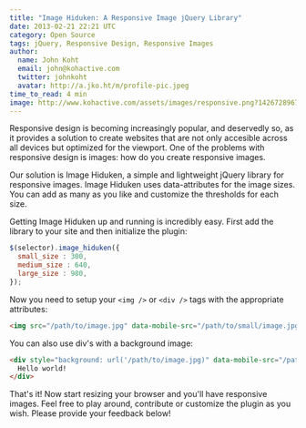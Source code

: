 ```yaml
---
title: "Image Hiduken: A Responsive Image jQuery Library"
date: 2013-02-21 22:21 UTC
category: Open Source
tags: jQuery, Responsive Design, Responsive Images
author:
  name: John Koht
  email: john@kohactive.com
  twitter: johnkoht
  avatar: http://a.jko.ht/m/profile-pic.jpeg
time_to_read: 4 min
image: http://www.kohactive.com/assets/images/responsive.png?1426728967
---
```


Responsive design is becoming increasingly popular, and deservedly so, as it provides a solution to create websites that are not only accesible across all devices but optimized for the viewport. One of the problems with responsive design is images: how do you create responsive images. 

Our solution is Image Hiduken, a simple and lightweight jQuery library for responsive images. Image Hiduken uses data-attributes for the image sizes. You can add as many as you like and customize the thresholds for each size. 

Getting Image Hiduken up and running is incredibly easy. First add the library to your site and then initialize the plugin:

```javascript
$(selector).image_hiduken({
  small_size : 300,
  medium_size : 640,
  large_size : 980,
});  
```

Now you need to setup your `<img />` or `<div />` tags with the appropriate attributes:

```html
<img src="/path/to/image.jpg" data-mobile-src="/path/to/small/image.jpg" data-tablet-src="/path/to/small/medium.jpg" data-desktop-src="/path/to/large/image.jpg" />
```

You can also use div's with a background image:

```html
<div style="background: url('/path/to/image.jpg)" data-mobile-src="/path/to/small/image.jpg" data-tablet-src="/path/to/small/medium.jpg" data-desktop-src="/path/to/large/image.jpg">
  Hello world!
</div>
```

That's it! Now start resizing your browser and you'll have responsive images. Feel free to play around, contribute or customize the plugin as you wish. Please provide your feedback below!